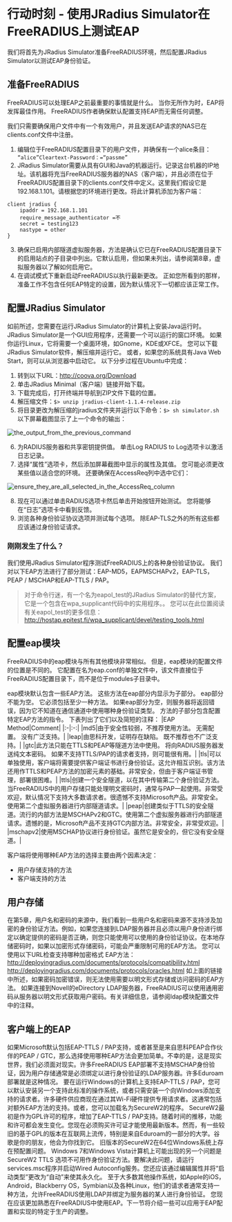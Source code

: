 # 行动时刻 - 使用JRadius Simulator在FreeRADIUS上测试EAP
我们将首先为JRadius Simulator准备FreeRADIUS环境，然后配置JRadius Simulator以测试EAP身份验证。
## 准备FreeRADIUS
FreeRADIUS可以处理EAP之前最重要的事情就是什么。 当你无所作为时，EAP将发挥最佳作用。 FreeRADIUS作者确保默认配置支持EAP而无需任何调整。

我们只需要确保用户文件中有一个有效用户，并且发送EAP请求的NAS已在clients.conf文件中注册。
1. 编辑位于FreeRADIUS配置目录下的用户文件，并确保有一个alice条目：
`“alice”Cleartext-Password：=“passme”`
2. JRadius Simulator需要从具有GUI和Java的机器运行。记录这台机器的IP地址。该机器将充当FreeRADIUS服务器的NAS（客户端），并且必须在位于FreeRADIUS配置目录下的clients.conf文件中定义。这里我们假设它是192.168.1.101。请根据您的环境进行更改。将此计算机添加为客户端：
```
client jradius {
	ipaddr = 192.168.1.101
	require_message_authenticator =不
	secret = testing123
	nastype = other
}
```
3. 确保已启用内部隧道虚拟服务器，方法是确认它已在FreeRADIUS配置目录下的启用站点的子目录中列出。它默认启用，但如果未列出，请参阅第8章，虚拟服务器以了解如何启用它。
4. 在调试模式下重新启动FreeRADIUS以执行最新更改。
正如您所看到的那样，准备工作不包含任何EAP特定的设置，因为默认情况下一切都应该正常工作。

## 配置JRadius Simulator
如前所述，您需要在运行JRadius Simulator的计算机上安装Java运行时。 JRadius Simulator是一个GUI应用程序，还需要一个可以运行的窗口环境。 如果你运行Linux，它将需要一个桌面环境，如Gnome，KDE或XFCE。 您可以下载JRadius Simulator软件，解压缩并运行它。
或者，如果您的系统具有Java Web Start，则可以从浏览器中启动它。 以下分步过程在Ubuntu中完成：
1. 转到以下URL：http://coova.org/Download
2. 单击JRadius Minimal（客户端）链接开始下载。
3. 下载完成后，打开终端并导航到ZIP文件下载的位置。
4. 解压缩文件：`$> unzip jradius-client-1.1.4-release.zip`
5. 将目录更改为解压缩的jradius文件夹并运行以下命令：`$> sh simulator.sh`
以下屏幕截图显示了上一个命令的输出：

![the_output_from_the_previous_command](https://github.com/lsqms/FreeRADIUS/blob/master/image/ch10/the_output_from_the_previous_command.PNG?raw=true)

6. 为RADIUS服务器和共享密钥提供值。 单击Log RADIUS to Log选项卡以激活日志记录。
7. 选择“属性”选项卡，然后添加屏幕截图中显示的属性及其值。 您可能必须更改某些值以适合您的环境。 还要确保在AccessReq列中选中它们：

![ensure_they_are_all_selected_in_the_AccessReq_column](https://github.com/lsqms/FreeRADIUS/blob/master/image/ch10/ensure_they_are_all_selected_in_the_AccessReq_column.PNG?raw=true)

8. 现在可以通过单击RADIUS选项卡然后单击开始按钮开始测试。 您将能够在“日志”选项卡中看到反馈。
9. 浏览各种身份验证协议选项并测试每个选项。
除EAP-TLS之外的所有这些都应该通过身份验证请求。

### 刚刚发生了什么？
我们使用JRadius Simulator程序测试FreeRADIUS上的各种身份验证协议。 我们对以下EAP方法进行了部分测试：EAP-MD5，EAPMSCHAPv2，EAP-TLS，PEAP / MSCHAP和EAP-TTLS / PAP。
> 对于命令行迷，有一个名为eapol_test的JRadius Simulator的替代方案，它是一个包含在wpa_supplicant代码中的实用程序。。 您可以在此位置阅读有关eapol_test的更多信息：
http://hostap.epitest.fi/wpa_supplicant/devel/testing_tools.html

## 配置eap模块
FreeRADIUS中的eap模块与所有其他模块非常相似。 但是，eap模块的配置文件的位置是不同的。 它配置在名为eap.conf的单独文件中，该文件直接位于FreeRADIUS配置目录下，而不是位于modules子目录中。

eap模块默认包含一些EAP方法。 这些方法在eap部分内显示为子部分。 eap部分不能为空。 它必须包括至少一种方法。 如果eap部分为空，则服务器将返回错误，因为它不知道在通信通道中使用哪种身份验证类型。 方法的子部分包含配置特定EAP方法的指令。 下表列出了它们以及简短的注释：
|EAP Method|Comment|
|:-|:-:|
|md5|由于安全性较弱，不推荐使用方法。 无需配置。 没有广泛支持。|
|leap|由思科开发，证明存在缺陷。 既不推荐也不广泛支持。|
|gtc|此方法只能在TTLS和PEAP等隧道方法中使用。 将向RADIUS服务器发送纯文本密码。 如果不支持TTLS/PAP的请求者支持，则可能很有用。|
|tls|可以单独使用，客户端将需要提供客户端证书进行身份验证。这允许相互识别。该方法还用作TTLS和PEAP方法的加密元素的基础。非常安全，但由于客户端证书管理，部署很困难。|
|ttls|创建一个安全隧道，以在其中传输第二个身份验证方法。当FreeRADIUS中的用户存储只能处理明文密码时，通常与PAP一起使用。非常受欢迎，默认情况下支持大多数请求者。很遗憾不支持Microsoft产品。非常安全。使用第二个虚拟服务器进行内部隧道请求。|
|peap|创建类似于TTLS的安全隧道。流行的内部方法是MSCHAPv2和GTC。使用第二个虚拟服务器进行内部隧道请求。遗憾的是，Microsoft产品不支持GTC内部方法。非常安全，非常受欢迎。|
|mschapv2|使用MSCHAP协议进行身份验证。虽然它是安全的，但它没有安全隧道。|

客户端将使用哪种EAP方法的选择主要由两个因素决定：
+ 用户存储支持的方法
+ 客户端支持的方法

## 用户存储
在第5章，用户名和密码的来源中，我们看到一些用户名和密码来源不支持涉及加密的身份验证方法。例如，如果您连接到LDAP服务器并且必须以用户身份进行绑定以确定提供的密码是否正确，则您只能使用可以使用的身份验证协议。在本地存储密码时，如果以加密形式存储密码，可能会严重限制可用的EAP方法。
您可以使用以下URL检查支持哪种加密格式
EAP方法：
http://deployingradius.com/documents/protocols/compatibility.html
http://deployingradius.com/documents/protocols/oracles.html
如上面的链接中所述，如果密码加密错误，则无法使用需要以明文形式存储或访问密码的EAP方法。
如果连接到Novell的eDirectory LDAP服务器，FreeRADIUS可以使用通用密码从服务器以明文形式获取用户密码。有关详细信息，请参阅ldap模块配置文件中的注释。

## 客户端上的EAP
如果Microsoft默认包括EAP-TTLS / PAP支持，或者甚至是来自思科PEAP合作伙伴的PEAP / GTC，那么选择使用哪种EAP方法会更加简单。不幸的是，这是现实世界，我们必须面对现实。许多FreeRADIUS EAP部署不支持MSCHAP身份验证，因为用户存储通常是必须绑定以进行身份​​验证的LDAP服务器。许多Eduroam部署就是这种情况。
要在运行Windows的计算机上支持EAP-TTLS / PAP，您可以默认安装另一个支持此标准的操作系统，或者只需安装一个向Windows添加支持的请求者。许多硬件供应商现在通过其Wi-Fi硬件提供专用请求者。这通常包括对额外EAP方法的支持。或者，您可以加载名为SecureW2的程序。 SecureW2最初是作为GPL许可的程序，增加了EAP-TTLS / PAP支持。随着时间的推移，功能和许可都会发生变化。您现在必须购买许可证才能使用最新版本。然而，有一些较旧的基于GPL的版本在互联网上流传，特别是来自Eduroam的一部分的大学。谷歌是你的朋友，他会为你找到它。
旧版本的SecureW2在64位Windows系统上存在预配置问题。 Windows 7和Windows Vista计算机上可能出现的另一个问题是SecureW2 TTLS 选项不可用作身份验证方法。要解决此问题，请运行services.msc程序并启动Wired Autoconfig服务。您还应该通过编辑属性并将“启动类型”更改为“自动”来使其永久化。
至于大多数其他操作系统，如Apple的iOS，Android，Blackberry OS，Symbian以及各种Linux，他们的请求者通常支持一种方法，允许FreeRADIUS使用LDAP并绑定为服务器的某人进行身份验证。
您现在应该更加熟悉在FreeRADIUS中使用EAP。下一节将介绍一些可以应用于EAP配置和实现的特定于生产的调整。

















